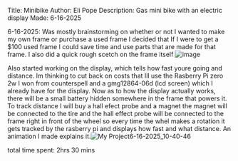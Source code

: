 Title: Minibike
Author: Eli Pope
Description: Gas mini bike with an electric display
Made: 6-16-2025

6-16-2025: Was mostly brainstorming on whether or not I wanted to make my own frame or purchase a used frame I decided that If I were to get a $100 used frame I could save time and use parts that are made for that frame.
I also did a quick rough scetch on the frame itself ![image](https://github.com/user-attachments/assets/5e01b968-8a52-486e-8e54-078d08090c05)


Also started working on the display, which tells how fast youre going and distance. Im thinking to cut back on costs that Ill use the Rasberry Pi zero 2w I won from counterspell and a gmg12864-06d (lcd screen) which I already have for the display.
Now as to how the display actually works, there will be a small battery hidden somewhere in the frame that powers it. To track distance I will buy a hall efect probe and a magnet the magnet will be connected to the tire and the hall effect probe will be connected to the frame right in front of the wheel so every time the whel makes a rotation it gets tracked by the rasberry pi and displays how fast and what distance. An animation I made explains it.![My Project6-16-2025_10-40-46](https://github.com/user-attachments/assets/99205663-5452-4694-82e8-07371c936884)


total time spent: 2hrs 30 mins

